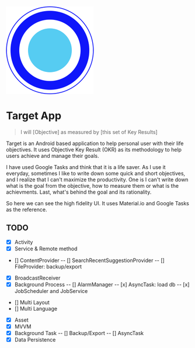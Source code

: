 ![App Logo](https://raw.githubusercontent.com/wisnuprama/target/master/AppIcon.svg?sanitize=true)

# Target App

> I will [Objective] as measured by [this set of Key Results]

Target is an Android based application to help personal user with their life objectives. It uses Objective Key Result (OKR) as its methodology to help users achieve and manage their goals.

I have used Google Tasks and think that it is a life saver. As I use it everyday, sometimes I like to write down some quick and short objectives, and I realize that I can't maximize the productivity. One is I can't write down what is the goal from the objective, how to measure them or what is the achievments. Last, what's behind the goal and its rationality.

So here we can see the high fidelity UI. It uses Material.io and Google Tasks as the reference.

## TODO

- [x] Activity
- [x] Service & Remote method
- [] ContentProvider
-- [] SearchRecentSuggestionProvider
-- [] FileProvider: backup/export
- [x] BroadcastReceiver
- [x] Background Process
-- [] AlarmManager
-- [x] AsyncTask: load db
-- [x] JobScheduler and JobService
- [] Multi Layout
- [] Multi Language
- [x] Asset
- [x] MVVM
- [x] Background Task
-- [] Backup/Export
-- [] AsyncTask
- [x] Data Persistence
